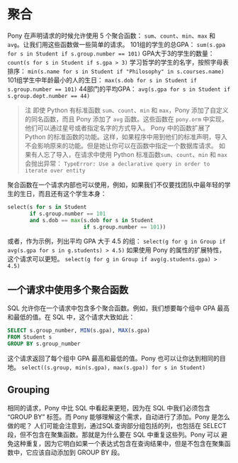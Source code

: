 # 聚合

Pony 在声明请求的时候允许使用 5 个聚合函数： `sum`、`count`、`min`、`max` 和 `avg`。让我们用这些函数做一些简单的请求。
101组的学生的总GPA：
`sum(s.gpa for s in Student if s.group.number == 101)`
GPA大于3的学生的数量：
`count(s for s in Student if s.gpa > 3)`
学习哲学的学生的名字，按照字母表排序：
`min(s.name for s in Student if "Philosophy" in s.courses.name)`
101组学生中年龄最小的人的生日：
`max(s.dob for s in Student if s.group.number == 101)`
44部门的平均GPA：
`avg(s.gpa for s in Student if s.group.dept.number == 44)`
>注
即使 Python 有标准函数 `sum`、`count`、`min` 和 `max`，Pony 添加了自定义的同名函数，而且 Pony 添加了 `avg` 函数。这些函数在 `pony.orm` 中实现，他们可以通过星号或者指定名字的方式导入。
Pony 中的函数扩展了 Python 的标准函数的功能。这样，如果程序中用到他们的标准声明，导入不会影响原来的功能。但是她让你可以在函数中指定一个数据库请求。
如果有人忘了导入，在请求中使用 Python 标准函数`sum`、`count`、`min` 和 `max`会抛出异常：
`TypeError: Use a declarative query in order to iterate over entity`

聚合函数在一个请求内部也可以使用，例如，如果我们不仅要找团队中最年轻的学生的生日，而且还有这个学生本身：
```python
select(s for s in Student
       if s.group.number == 101
       and s.dob == max(s.dob for s in Student
                        if s.group.number == 101))
```
或者，作为示例，列出平均 GPA 大于 4.5 的组：
`select(g for g in Group if avg(s.gpa for s in g.students) > 4.5)`
如果使用 Pony 的属性的扩展特性，这个请求可以更短。
`select(g for g in Group if avg(g.students.gpa) > 4.5)`

## 一个请求中使用多个聚合函数
SQL 允许你在一个请求中包含多个聚合函数。例如，我们想要每个组中 GPA 最高和最低的值。在 SQL 中，这个请求大致如此：
```sql
SELECT s.group_number, MIN(s.gpa), MAX(s.gpa)
FROM Student s
GROUP BY s.group_number
```
这个请求返回了每个组中 GPA 最高和最低的值。Pony 也可以让你达到相同的目地。
`select((s.group, min(s.gpa), max(s.gpa)) for s in Student)`

## Grouping
相同的请求，Pony 中比 SQL 中看起来更短，因为在 SQL 中我们必须包含 “GROUP BY” 标签。而 Pony 能够理解这个需求，自动进行了添加。Pony 是怎么做的呢？
人们可能会注意到，通过SQL查询部分组包括的列，也包括在 SELECT 段，但不包含在聚集函数。那就是为什么要在 SQL 中重复这些列。Pony 可以 避免这种重复，因为它明白如果一个表达式包含在查询结果中，但是不包含在聚集函数中，它应该自动添加到 GROUP BY 段。
